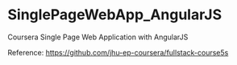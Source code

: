 # SinglePageWebApp_AngularJS
Coursera Single Page Web Application with AngularJS

Reference: https://github.com/jhu-ep-coursera/fullstack-course5s